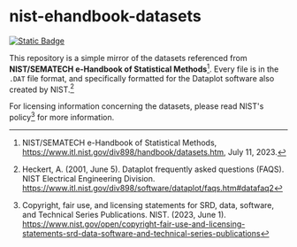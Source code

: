 # nist-ehandbook-datasets

[![Static Badge](https://img.shields.io/badge/doi-10.18434%2FM32189-blue?label=doi&color=blue)](https://doi.org/10.18434/M32189)

This repository is a simple mirror of the datasets referenced from **NIST/SEMATECH e-Handbook of Statistical Methods**[^nist-datasets]. Every file is in the `.DAT` file format, and specifically formatted for the Dataplot software also created by NIST.[^dataplot-file-format]

For licensing information concerning the datasets, please read NIST's policy[^nist-license] for more information.

[^dataplot-file-format]: Heckert, A. (2001, June 5). Dataplot frequently asked questions (FAQS). NIST Electrical Engineering Division. <https://www.itl.nist.gov/div898/software/dataplot/faqs.htm#datafaq2>
[^nist-datasets]: NIST/SEMATECH e-Handbook of Statistical Methods, <https://www.itl.nist.gov/div898/handbook/datasets.htm>, July 11, 2023.
[^nist-license]: Copyright, fair use, and licensing statements for SRD, data, software, and Technical Series Publications. NIST. (2023, June 1). <https://www.nist.gov/open/copyright-fair-use-and-licensing-statements-srd-data-software-and-technical-series-publications>

